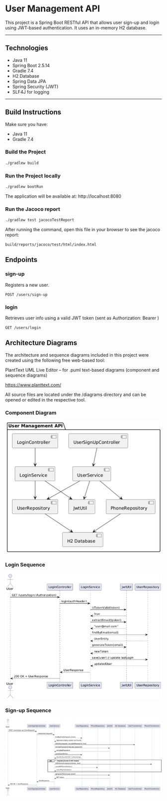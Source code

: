 # User Management API

This project is a Spring Boot RESTful API that allows user sign-up and login using JWT-based authentication. It uses an in-memory H2 database.

---

## Technologies

- Java 11
- Spring Boot 2.5.14
- Gradle 7.4
- H2 Database
- Spring Data JPA
- Spring Security (JWT)
- SLF4J for logging

---

## Build Instructions

Make sure you have:

- Java 11
- Gradle 7.4

### Build the Project

```bash
./gradlew build
```

### Run the Project locally
```bash
./gradlew bootRun
```
The application will be available at:
http://localhost:8080

### Run the Jacoco report
```bash
./gradlew test jacocoTestReport
```
After running the command, open this file in your browser to see the jacoco report:
```
build/reports/jacoco/test/html/index.html
```

## Endpoints

### sign-up
Registers a new user.
```
POST /users/sign-up
```

### login
Retrieves user info using a valid JWT token (sent as Authorization: Bearer <token>)
```
GET /users/login
```
## Architecture Diagrams
The architecture and sequence diagrams included in this project were created using the following free web-based tool:

PlantText UML Live Editor – for .puml text-based diagrams (component and sequence diagrams)

https://www.planttext.com/

All source files are located under the /diagrams directory and can be opened or edited in the respective tool.

### Component Diagram
![Component Diagram](diagrams/components/component-diagram.png)

### Login Sequence
![Login Sequence](diagrams/sequence/login-sequence.png)

### Sign-up Sequence
![Sign-up Sequence](diagrams/sequence/signup-sequence.png)





